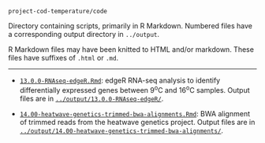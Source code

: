 `project-cod-temperature/code`

Directory containing scripts, primarily in R Markdown. Numbered files have a corresponding output directory in `../output`.

R Markdown files may have been knitted to HTML and/or markdown. These files have suffixes of `.html` or `.md`.

---

- [`13.0.0-RNAseq-edgeR.Rmd`](./13.0.0-RNAseq-edgeR.Rmd): edgeR RNA-seq analysis to identify differentially expressed genes between 9<sup>o</sup>C and 16<sup>o</sup>C samples. Output files are in [`../output/13.0.0-RNAseq-edgeR/`](../output/13.0.0-RNAseq-edgeR/).

- [`14.00-heatwave-genetics-trimmed-bwa-alignments.Rmd`](./14.00-heatwave-genetics-trimmed-bwa-alignments.Rmd): BWA alignment of trimmed reads from the heatwave genetics project. Output files are in [`../output/14.00-heatwave-genetics-trimmed-bwa-alignments/`](../output/14.00-heatwave-genetics-trimmed-bwa-alignments/).
